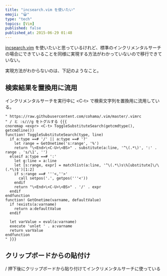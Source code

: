 ```yaml
---
title: "incsearch.vim を使いたい"
emoji: "😀"
type: "tech"
topics: [Vim]
published: false
published_at: 2015-06-29 01:48
---
```

[incsearch.vim](https://github.com/haya14busa/incsearch.vim/) を使いたいと思っているけれど、標準のインクリメンタルサーチの場合にできていることを同様に実現する方法がわかっていないので移行できていない。

実現方法がわからないのは、下記のようなこと。

## 検索結果を置換用に流用
インクリメンタルサーチを実行中に \<C-t> で検索文字列を置換用に流用している。

``` vim
" https://raw.githubusercontent.com/cohama/.vim/master/.vimrc
" / と :s///g をトグルする {{{
cnoremap <expr> <C-t> ToggleSubstituteSearch(getcmdtype(), getcmdline())
function! ToggleSubstituteSearch(type, line)
  if a:type ==# '/' || a:type ==# '?'
    let range = GetOnetime('s:range', '%')
    return "\<End>\<C-U>\<BS>" . substitute(a:line, '^\(.*\)', ':' . range . 's/\1', '')
  elseif a:type ==# ':'
    let g:line = a:line
    let [s:range, expr] = matchlist(a:line, '^\(.*\)s\%[ubstitute]\/\(.*\)$')[1:2]
    if s:range ==# '''<,''>'
      call setpos('.', getpos('''<'))
    endif
    return "\<End>\<C-U>\<BS>" . '/' . expr
  endif
endfunction
function! GetOnetime(varname, defaultValue)
  if !exists(a:varname)
    return a:defaultValue
  endif

  let varValue = eval(a:varname)
  execute 'unlet ' . a:varname
  return varValue
endfunction
" }}}
```
## クリップボードからの貼付け
/ 押下後にクリップボードから貼り付けてインクリメンタルサーチに使っている

